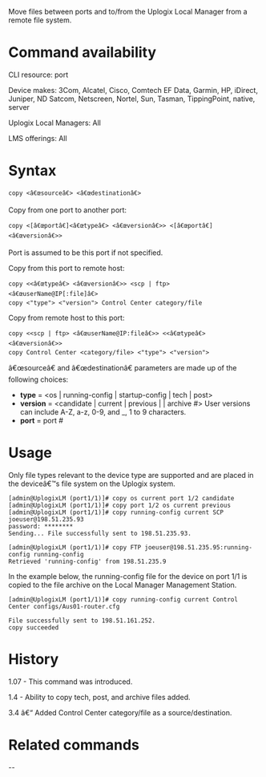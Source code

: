 <!-- 5.4 -->

Move files between ports and to/from the Uplogix Local Manager from a remote file system.

# Command availability 
CLI resource: port

Device makes: 3Com, Alcatel, Cisco, Comtech EF Data, Garmin, HP, iDirect, Juniper, ND Satcom, Netscreen, Nortel, Sun, Tasman, TippingPoint, native, server

Uplogix Local Managers: All

LMS offerings: All

# Syntax 

```
copy <â€œsourceâ€> <â€œdestinationâ€>
```
Copy from one port to another port:  

```
copy <[â€œportâ€]<â€œtypeâ€> <â€œversionâ€>> <[â€œportâ€] <â€œversionâ€>>
```

Port is assumed to be this port if not specified.

Copy from this port to remote host:  

```
copy <<â€œtypeâ€> <â€œversionâ€>> <scp | ftp> <â€œuserName@IP[:file]â€>
copy <"type"> <"version"> Control Center category/file
```

Copy from remote host to this port:  

```
copy <<scp | ftp> <â€œuserName@IP:fileâ€>> <<â€œtypeâ€> <â€œversionâ€>>
copy Control Center <category/file> <"type"> <"version">
```

â€œsourceâ€ and â€œdestinationâ€ parameters are made up of the following choices:

- **type** = <os | running-config | startup-config | tech | post>
- **version** = <candidate | current | previous | <user ver> | archive #>
User versions can include A-Z, a-z, 0-9, and _,  1 to 9 characters.
- **port** = port #
            
# Usage 
Only file types relevant to the device type are supported and are placed in the deviceâ€™s file system on the Uplogix system.

```
[admin@UplogixLM (port1/1)]# copy os current port 1/2 candidate
[admin@UplogixLM (port1/1)]# copy port 1/2 os current previous
[admin@UplogixLM (port1/1)]# copy running-config current SCP joeuser@198.51.235.93
password: ********
Sending... File successfully sent to 198.51.235.93.
```
```
[admin@UplogixLM (port1/1)]# copy FTP joeuser@198.51.235.95:running-config running-config
Retrieved 'running-config' from 198.51.235.9 
```

In the example below, the running-config file for the device on port 1/1 is copied to the file archive on the Local Manager Management Station.

```
[admin@UplogixLM (port1/1)]# copy running-config current Control Center configs/Aus01-router.cfg     
 
File successfully sent to 198.51.161.252. 
copy succeeded
```

# History 

1.07 - This command was introduced.

1.4 - Ability to copy tech, post, and archive files added.

3.4 â€“ Added Control Center category/file as a source/destination.

# Related commands 
--
